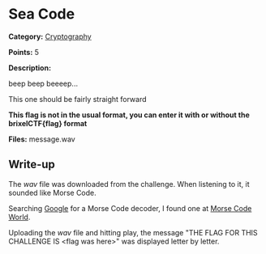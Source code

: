 # Sea Code
**Category:** [Cryptography](../README.md)

**Points:** 5

**Description:**

beep beep beeeep...

This one should be fairly straight forward

**This flag is not in the usual format, you can enter it with or without the brixelCTF{flag} format**

**Files:** message.wav

## Write-up
The *wav* file was downloaded from the challenge. When listening to it, it sounded like Morse Code.

Searching [Google](https://www.google.com) for a Morse Code decoder, I found one at [Morse Code World](https://morsecode.world/international/decoder/audio-decoder-adaptive.html).

Uploading the *wav* file and hitting play, the message "THE FLAG FOR THIS CHALLENGE IS &lt;flag was here&gt;" was displayed letter by letter.
